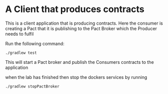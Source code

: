 # A Client that produces contracts

This is a client application that is producing contracts.
Here the consumer is creating a Pact that it is publishing to the Pact Broker which the Producer needs to fulfil

Run the following command:
```shell script
./gradlew test
```

This will start a Pact broker and publish the Consumers contracts to the application

when the lab has finished then stop the dockers services by running

```shell script
./gradlew stopPactBroker
```
